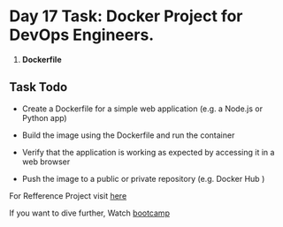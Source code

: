# Day 17 Task: Docker Project for DevOps Engineers.

1. **Dockerfile**

## Task Todo

- Create a Dockerfile for a simple web application (e.g. a Node.js or Python app)

- Build the image using the Dockerfile and run the container

- Verify that the application is working as expected by accessing it in a web browser

- Push the image to a public or private repository (e.g. Docker Hub )

For Refference Project visit [here](https://youtu.be/Tevxhn6Odc8)

If you want to dive further, Watch [bootcamp](https://youtube.com/playlist?list=PLlfy9GnSVerRqYJgVYO0UiExj5byjrW8u)